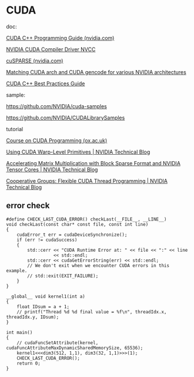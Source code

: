 # CUDA

doc:

[CUDA C++ Programming Guide (nvidia.com)](https://docs.nvidia.com/cuda/cuda-c-programming-guide/index.html?highlight=__shfl_xor_sync#warp-shuffle-functions)

[NVIDIA CUDA Compiler Driver NVCC](https://docs.nvidia.com/cuda/cuda-compiler-driver-nvcc/index.html#)

[cuSPARSE (nvidia.com)](https://docs.nvidia.com/cuda/cusparse/index.html#)

[Matching CUDA arch and CUDA gencode for various NVIDIA architectures](https://arnon.dk/matching-sm-architectures-arch-and-gencode-for-various-nvidia-cards/)

[CUDA C++ Best Practices Guide](https://docs.nvidia.com/cuda/cuda-c-best-practices-guide)

sample:

https://github.com/NVIDIA/cuda-samples

https://github.com/NVIDIA/CUDALibrarySamples

tutorial

[Course on CUDA Programming (ox.ac.uk)](https://people.maths.ox.ac.uk/gilesm/cuda/index_Oden22.html)

[Using CUDA Warp-Level Primitives | NVIDIA Technical Blog](https://developer.nvidia.com/blog/using-cuda-warp-level-primitives/)

[Accelerating Matrix Multiplication with Block Sparse Format and NVIDIA Tensor Cores | NVIDIA Technical Blog](https://developer.nvidia.com/blog/accelerating-matrix-multiplication-with-block-sparse-format-and-nvidia-tensor-cores/)

[Cooperative Groups: Flexible CUDA Thread Programming | NVIDIA Technical Blog](https://developer.nvidia.com/blog/cooperative-groups/)


## error check

``` CUDA
#define CHECK_LAST_CUDA_ERROR() checkLast(__FILE__, __LINE__)
void checkLast(const char* const file, const int line)
{
    cudaError_t err = cudaDeviceSynchronize();
    if (err != cudaSuccess)
    {
        std::cerr << "CUDA Runtime Error at: " << file << ":" << line
                  << std::endl;
        std::cerr << cudaGetErrorString(err) << std::endl;
        // We don't exit when we encounter CUDA errors in this example.
        // std::exit(EXIT_FAILURE);
    }
}

__global__ void kernel1(int a)
{
    float IDsum = a + 1;
    // printf("Thread %d %d final value = %f\n", threadIdx.x, threadIdx.y, IDsum);
}

int main()
{
    // cudaFuncSetAttribute(kernel, cudaFuncAttributeMaxDynamicSharedMemorySize, 65536);
    kernel1<<<dim3(512, 1,1), dim3(32, 1,1)>>>(1);
    CHECK_LAST_CUDA_ERROR();
    return 0;
}
```
